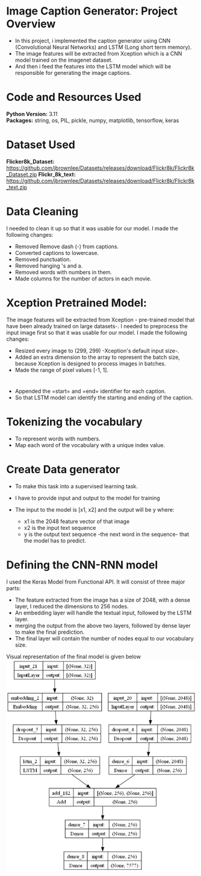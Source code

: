 # Image Caption Generator: Project Overview 
* In this project, i implemented the caption generator using CNN (Convolutional Neural Networks) and LSTM (Long short term memory).
* The image features will be extracted from Xception which is a CNN model trained on the imagenet dataset.
* And then i feed the features into the LSTM model which will be responsible for generating the image captions.

# Code and Resources Used 
**Python Version:** 3.11  
**Packages:** string, os, PIL, pickle, numpy, matplotlib, tensorflow, keras

# Dataset Used 
**Flicker8k_Dataset:** https://github.com/jbrownlee/Datasets/releases/download/Flickr8k/Flickr8k_Dataset.zip
**Flickr_8k_text:** https://github.com/jbrownlee/Datasets/releases/download/Flickr8k/Flickr8k_text.zip

# Data Cleaning
I needed to clean it up so that it was usable for our model. I made the following changes:

*	Removed Remove dash (-) from captions.
*	Converted captions to lowercase.
*	Removed punctuation.
*	Removed hanging 's and a.
*	Removed words with numbers in them.
*	Made columns for the number of actors in each movie.

# Xception Pretrained Model:
The image features will be extracted from Xception - pre-trained model that have been already trained on large datasets-.
I needed to preprocess the input image first so that it was usable for our model. I made the following changes:

*	Resized every image to (299, 299) -Xception's default input size-.
*	Added an extra dimension to the array to represent the batch size, because Xception is designed to process images in batches.
*	Made the range of pixel values [-1, 1].

# 
* Appended the =start= and =end= identifier for each caption.
* So that LSTM model can identify the starting and ending of the caption.

# Tokenizing the vocabulary
* To represent words with numbers.
* Map each word of the vocabulary with a unique index value.

# Create Data generator
* To make this task into a supervised learning task.
* I have to provide input and output to the model for training
* The input to the model is [x1, x2] and the output will be y where:
  
    * x1 is the 2048 feature vector of that image
    * x2 is the input text sequence
    * y is the output text sequence -the next word in the sequence- that the model has to predict.

# Defining the CNN-RNN model
I used the Keras Model from Functional API. It will consist of three major parts:

* The feature extracted from the image has a size of 2048, with a dense layer, I reduced the dimensions to 256 nodes.
* An embedding layer will handle the textual input, followed by the LSTM layer.
* merging the output from the above two layers, followed by dense layer to make the final prediction.
* The final layer will contain the number of nodes equal to our vocabulary size.

Visual representation of the final model is given below
![alt text](https://github.com/amraskar/Image-Caption-Generator/blob/f174754b5b16057dc232669d2451e8c867304564/model.png "Number of Fresh, Certified Fresh and Rotten Movies")


